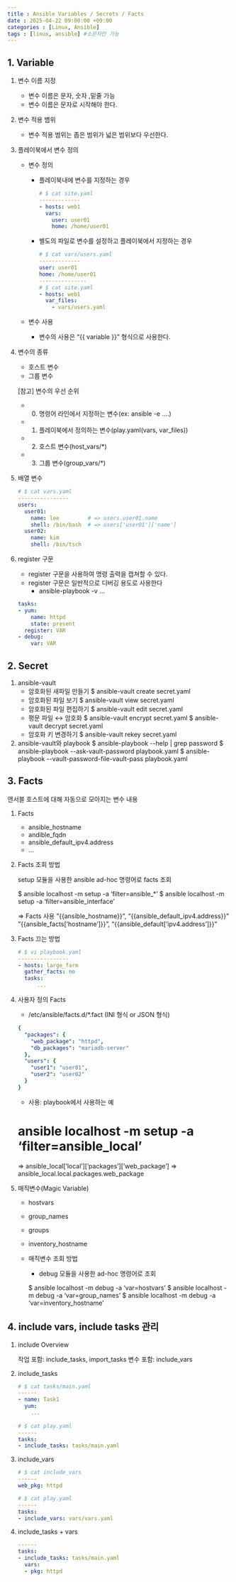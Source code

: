 ```yaml
---
title : Ansible Variables / Secrets / Facts
date : 2025-04-22 09:00:00 +09:00
categories : [Linux, Ansible]
tags : [linux, ansible] #소문자만 가능
---
```


## 1. Variable

1. 변수 이름 지정
    - 변수 이름은 문자, 숫자 ,밑줄 가능
    - 변수 이름은 문자로 시작해야 한다.
2. 변수 적용 볌위
    - 변수 적용 범위는 좁은 범위가 넓은 범위보다 우선한다.
3. 플레이북에서 변수 정의
    - 변수 정의
        - 플레이북내에 변수를 지정하는 경우
            
            ```yaml
            # $ cat site.yaml
            -------------
            - hosts: web1
              vars:
                user: user01
                home: /home/user01
            ```
            
        - 별도의 파일로 변수를 설정하고 플레이북에서 지정하는 경우
            
            ```yaml
            # $ cat vars/users.yaml
            -------------
            user: user01
            home: /home/user01
            ---------------
            # $ cat site.yaml
            - hosts: web1
              var_files:
                - vars/users.yaml
            ```
            
    - 변수 사용
        - 변수의 사용은 “{{ variable }}” 형식으로 사용한다.
4. 변수의 종류
    - 호스트 변수
    - 그룹 변수
    
    [참고] 변수의 우선 순위
    
    - 0) 명령어 라인에서 지정하는 변수(ex: ansible -e ….)
    - 1) 플레이북에서 정의하는 변수(play.yaml(vars, var_files))
    - 2) 호스트 변수(host_vars/*)
    - 3) 그룹 변수(group_vars/*)
5. 배열 변수
    
    ```yaml
    # $ cat vars.yaml
    ----------------
    users:
      user01:
        name: lee         # => users.user01.name
        shell: /bin/bash  # => users['user01']['name']
      user02:
        name: kim
        shell: /bin/tsch
    ```
    
6. register 구문
    - register 구문을 사용하여 명령 출력을 캡쳐할 수 있다.
    - register 구문은 일반적으로 디버깅 용도로 사용한다
        - ansible-playbook -v …
    
    ```yaml
    tasks:
    - yum:
        name: httpd
        state: present
      register: VAR
    - debug:
        var: VAR
    ```
    

## 2. Secret

1. ansible-vault
    - 암호화된 새파일 만들기
    $ ansible-vault create secret.yaml
    - 암호화된 파일 보기
    $ ansible-vault view secret.yaml
    - 암호화된 파일 편집하기
    $ ansible-vault edit secret.yaml
    - 평문 파일 ↔ 암호화
    $ ansible-vault encrypt secret.yaml
    $ ansible-vault decrypt secret.yaml
    - 암호화 키 변경하기
    $ ansible-vault rekey secret.yaml
2. ansible-vault와 playbook
$ ansible-playbook --help | grep password
$ ansible-playbook --ask-vault-password playbook.yaml
$ ansible-playbook --vault-password-file-vault-pass playbook.yaml

## 3. Facts

앤서블 호스트에 대해 자동으로 모아지는 변수 내용

1. Facts
    - ansible_hostname
    - andible_fqdn
    - ansible_default_ipv4.address
    - …
2. Facts 조회 방법
    
    setup 모듈을 사용한 ansible ad-hoc 명령어로 facts 조회
    
    $ ansible localhost -m setup -a ‘filter=ansible_*’
    $ ansible localhost -m setup -a ‘filter=ansible_interface’
    
    ⇒ Facts 사용
    ”{{ansible_hostname}}”, “{{ansible_default_ipv4.address}}”
    ”{{ansible_facts[’hostname’]}}”, “{{ansible_default[’ipv4.address’]}}”
    
3. Facts 끄는 방법
    
    ```yaml
    # $ vi playbook.yaml
    ----------------
    - hosts: large_farm
      gather_facts: no
      tasks:
    	  ...
    ```
    
4. 사용자 정의 Facts
    - /etc/ansible/facts.d/*.fact (INI 형식 or JSON 형식)
    
    ```yaml
    {
      "packages": {
        "web_package": "httpd",
        "db_packages": "mariadb-server"
      },
      "users": {
        "user1": "user01",
        "user2": "user02"
      }
    }
    ```
    
    - 사용: playbook에서 사용하는 예
    # ansible localhost -m setup -a ‘filter=ansible_local’ 
    ⇒ ansible_local[’local’][’packages’][’web_package’]
    ⇒ ansible_local.local.packages.web_package
5. 매직변수(Magic Variable)
    - hostvars
    - group_names
    - groups
    - inventory_hostname
    - 매직변수 조회 방법
        - debug 모듈을 사용한 ad-hoc 명령어로 조회
        
        $ ansible localhost -m debug -a ‘var=hostvars’
        $ ansible localhost -m debug -a ‘var=group_names’
        $ ansible localhost -m debug -a ‘var=inventory_hostname’
        

## 4. include vars, include tasks 관리

1. include Overview
    
    작업 포함: include_tasks, import_tasks
    변수 포함: include_vars
    
2. include_tasks
    
    ```yaml
    # $ cat tasks/main.yaml
    ------
    - name: Task1
      yum:
        ...
        
    # $ cat play.yaml
    ------
    tasks:
    - include_tasks: tasks/main.yaml
    ```
    
3. include_vars
    
    ```yaml
    # $ cat include_vars
    ------
    web_pkg: httpd
    
    # $ cat play.yaml
    ------
    tasks:
    - include_vars: vars/vars.yaml
    ```
    
4. include_tasks + vars
    
    ```yaml
    ------
    tasks:
    - include_tasks: tasks/main.yaml
      vars:
      - pkg: httpd
    ```